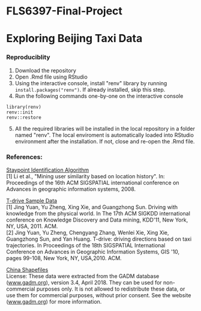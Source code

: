 # FLS6397-Final-Project  
# Exploring Beijing Taxi Data  
  
### Reproduciblity  
1. Download the repository  
2. Open .Rmd file using RStudio     
3. Using the interactive console, install "renv" library by running `install.packages("renv")`. If already installed, skip this step.  
4. Run the following commands one-by-one on the interactive console  
```   
library(renv)
renv::init
renv::restore
```  
5. All the required libraries will be installed in the local repository in a folder named "renv". The local enviroment is automatically loaded into RStudio environment after the installation. If not, close and re-open the .Rmd file.  
  
### References:  
  
[Staypoint Identification Algorithm](https://www.microsoft.com/en-us/research/publication/mining-user-similarity-based-on-location-history/)  
[1] Li et al., "Mining user similarity based on location history". In: Proceedings of the 16th ACM SIGSPATIAL international conference on Advances in geographic information systems, 2008.  
  
[T-drive Sample Data](https://www.microsoft.com/en-us/research/publication/t-drive-trajectory-data-sample/)  
[1] Jing Yuan, Yu Zheng, Xing Xie, and Guangzhong Sun. Driving with knowledge from the physical world. In The 17th ACM SIGKDD international conference on Knowledge Discovery and Data mining, KDD'11, New York, NY, USA, 2011. ACM.  
[2] Jing Yuan, Yu Zheng, Chengyang Zhang, Wenlei Xie, Xing Xie, Guangzhong Sun, and Yan Huang. T-drive: driving directions based on taxi trajectories. In Proceedings of the 18th SIGSPATIAL International Conference on Advances in Geographic Information Systems, GIS '10, pages 99-108, New York, NY, USA,2010. ACM.  
  
[China Shapefiles](https://gadm.org/download_country_v3.html)  
License: These data were extracted from the GADM database (www.gadm.org), version 3.4, April 2018. They can be used for non-commercial purposes only.  It is not allowed to redistribute these data, or use them for commercial purposes, without prior consent. See the website (www.gadm.org) for more information.  
